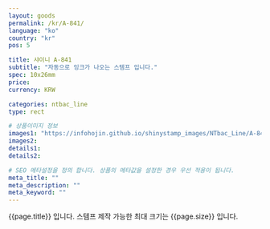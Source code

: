 ```yaml
---
layout: goods
permalink: /kr/A-841/
language: "ko"
country: "kr"
pos: 5

title: 샤이니 A-841
subtitle: "자동으로 잉크가 나오는 스템프 입니다."
spec: 10x26mm
price: 
currency: KRW

categories: ntbac_line
type: rect

# 상품이미지 정보
images1: "https://infohojin.github.io/shinystamp_images/NTbac_Line/A-841/A-841_1.jpg"
images2:
details1:
details2:    

# SEO 메타설정을 정의 합니다. 상품의 메타값을 설정한 경우 우선 적용이 됩니다.
meta_title: ""
meta_description: ""
meta_keyword: ""
---
```


{{page.title}} 입니다. 스템프 제작 가능한 최대 크기는 {{page.size}} 입니다.
